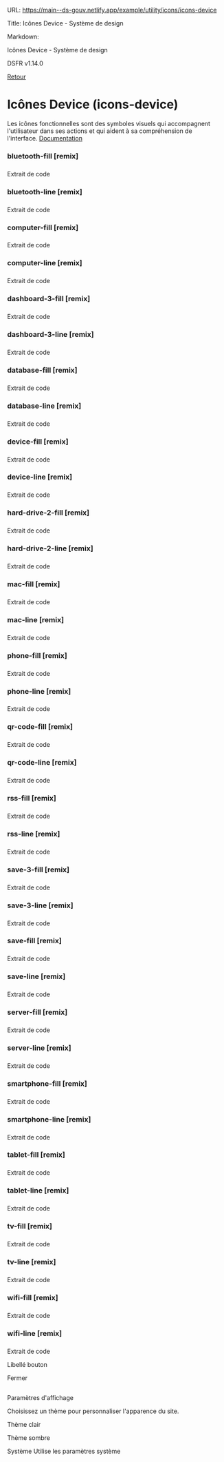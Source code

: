 URL:
https://main--ds-gouv.netlify.app/example/utility/icons/icons-device

Title:
Icônes Device - Système de design

Markdown:

Icônes Device - Système de design


DSFR v1.14.0


[Retour](../)


# Icônes Device (icons-device)


Les icônes fonctionnelles sont des symboles visuels qui accompagnent l'utilisateur dans ses actions et qui aident à sa compréhension de l'interface.
[Documentation](https://www.systeme-de-design.gouv.fr/elements-d-interface/fondamentaux-techniques/icones)


### bluetooth-fill [remix]


###
Extrait de code


<span class="fr-icon-bluetooth-fill" aria-hidden="true"></span>


### bluetooth-line [remix]


###
Extrait de code


<span class="fr-icon-bluetooth-line" aria-hidden="true"></span>


### computer-fill [remix]


###
Extrait de code


<span class="fr-icon-computer-fill" aria-hidden="true"></span>


### computer-line [remix]


###
Extrait de code


<span class="fr-icon-computer-line" aria-hidden="true"></span>


### dashboard-3-fill [remix]


###
Extrait de code


<span class="fr-icon-dashboard-3-fill" aria-hidden="true"></span>


### dashboard-3-line [remix]


###
Extrait de code


<span class="fr-icon-dashboard-3-line" aria-hidden="true"></span>


### database-fill [remix]


###
Extrait de code


<span class="fr-icon-database-fill" aria-hidden="true"></span>


### database-line [remix]


###
Extrait de code


<span class="fr-icon-database-line" aria-hidden="true"></span>


### device-fill [remix]


###
Extrait de code


<span class="fr-icon-device-fill" aria-hidden="true"></span>


### device-line [remix]


###
Extrait de code


<span class="fr-icon-device-line" aria-hidden="true"></span>


### hard-drive-2-fill [remix]


###
Extrait de code


<span class="fr-icon-hard-drive-2-fill" aria-hidden="true"></span>


### hard-drive-2-line [remix]


###
Extrait de code


<span class="fr-icon-hard-drive-2-line" aria-hidden="true"></span>


### mac-fill [remix]


###
Extrait de code


<span class="fr-icon-mac-fill" aria-hidden="true"></span>


### mac-line [remix]


###
Extrait de code


<span class="fr-icon-mac-line" aria-hidden="true"></span>


### phone-fill [remix]


###
Extrait de code


<span class="fr-icon-phone-fill" aria-hidden="true"></span>


### phone-line [remix]


###
Extrait de code


<span class="fr-icon-phone-line" aria-hidden="true"></span>


### qr-code-fill [remix]


###
Extrait de code


<span class="fr-icon-qr-code-fill" aria-hidden="true"></span>


### qr-code-line [remix]


###
Extrait de code


<span class="fr-icon-qr-code-line" aria-hidden="true"></span>


### rss-fill [remix]


###
Extrait de code


<span class="fr-icon-rss-fill" aria-hidden="true"></span>


### rss-line [remix]


###
Extrait de code


<span class="fr-icon-rss-line" aria-hidden="true"></span>


### save-3-fill [remix]


###
Extrait de code


<span class="fr-icon-save-3-fill" aria-hidden="true"></span>


### save-3-line [remix]


###
Extrait de code


<span class="fr-icon-save-3-line" aria-hidden="true"></span>


### save-fill [remix]


###
Extrait de code


<span class="fr-icon-save-fill" aria-hidden="true"></span>


### save-line [remix]


###
Extrait de code


<span class="fr-icon-save-line" aria-hidden="true"></span>


### server-fill [remix]


###
Extrait de code


<span class="fr-icon-server-fill" aria-hidden="true"></span>


### server-line [remix]


###
Extrait de code


<span class="fr-icon-server-line" aria-hidden="true"></span>


### smartphone-fill [remix]


###
Extrait de code


<span class="fr-icon-smartphone-fill" aria-hidden="true"></span>


### smartphone-line [remix]


###
Extrait de code


<span class="fr-icon-smartphone-line" aria-hidden="true"></span>


### tablet-fill [remix]


###
Extrait de code


<span class="fr-icon-tablet-fill" aria-hidden="true"></span>


### tablet-line [remix]


###
Extrait de code


<span class="fr-icon-tablet-line" aria-hidden="true"></span>


### tv-fill [remix]


###
Extrait de code


<span class="fr-icon-tv-fill" aria-hidden="true"></span>


### tv-line [remix]


###
Extrait de code


<span class="fr-icon-tv-line" aria-hidden="true"></span>


### wifi-fill [remix]


###
Extrait de code


<span class="fr-icon-wifi-fill" aria-hidden="true"></span>


### wifi-line [remix]


###
Extrait de code


<span class="fr-icon-wifi-line" aria-hidden="true"></span>


Libellé bouton


Fermer


##
Paramètres d'affichage


Choisissez un thème pour personnaliser l'apparence du site.


Thème clair


Thème sombre


Système
Utilise les paramètres système
